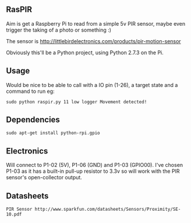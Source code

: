 RasPIR
------

Aim is get a Raspberry Pi to read from a simple 5v PIR sensor, maybe even
trigger the taking of a photo or something :)

The sensor is http://littlebirdelectronics.com/products/pir-motion-sensor

Obviously this'll be a Python project, using Python 2.7.3 on the Pi.

Usage
-----

Would be nice to be able to call with a IO pin (1-26), a target state and a
command to run eg:

    sudo python raspir.py 11 low logger Movement detected!

Dependencies
------------

    sudo apt-get install python-rpi.gpio

Electronics
-----------

Will connect to P1-02 (5V), P1-06 (GND) and P1-03 (GPIO00). I've chosen P1-03 as
it has a built-in pull-up resistor to 3.3v so will work with the PIR sensor's
open-collector output.

Datasheets
----------

    PIR Sensor http://www.sparkfun.com/datasheets/Sensors/Proximity/SE-10.pdf